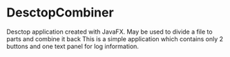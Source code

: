 # DesctopCombiner
Desctop application created with JavaFX. May be used to divide a file to parts and combine it back
This is a simple application which contains only 2 buttons and one text panel for log information.
